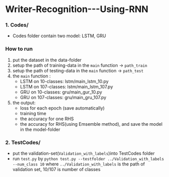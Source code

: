 # Writer-Recognition---Using-RNN

### 1. Codes/
* Codes folder contain two model: LSTM, GRU
### How to run 
1. put the dataset in the data-folder
2. setup the path of training-data in the `main` function -> `path_train`
3. setup the path of testing-data in the `main` function -> `path_test`
4. the `main` function :
    * LSTM on 10-classes: lstm/main_lstm_10.py
    * LSTM on 107-classes: lstm/main_lstm_107.py
    * GRU on 10-classes: gru/main_gur_10.py
    * GRU on 107-classes: gru/main_gru_107.py
5. the output:
    * loss for each epoch (save automatically)
    * training time
    * the accuracy for one RHS
    * the accuracy for RHS(using Emsemble method), and save the model in the model-folder
    
### 2. TestCodes/
* put the validation-set(`Validation_with_labels`)into TestCodes folder
* run `test.py` by `python test.py --testfolder ../Validation_with_labels --num_class 10` where `../Validation_with_labels` is the path of validation set, 10/107 is number of classes
    

